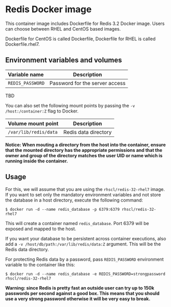 Redis Docker image
====================

This container image includes Dockerfile for Redis 3.2 Docker image.
Users can choose between RHEL and CentOS based images.

Dockerfile for CentOS is called Dockerfile, Dockerfile for RHEL is called
Dockerfile.rhel7.

Environment variables and volumes
----------------------------------

|    Variable name       |    Description                            |
| :--------------------- | ----------------------------------------- |
|  `REDIS_PASSWORD`      | Password for the server access            |

TBD

You can also set the following mount points by passing the `-v /host:/container:Z` flag to Docker.

|  Volume mount point      | Description          |
| :----------------------- | -------------------- |
|  `/var/lib/redis/data`   | Redis data directory |

**Notice: When mouting a directory from the host into the container, ensure that the mounted
directory has the appropriate permissions and that the owner and group of the directory
matches the user UID or name which is running inside the container.**

Usage
---------------------------------

For this, we will assume that you are using the `rhscl/redis-32-rhel7` image.
If you want to set only the mandatory environment variables and not store
the database in a host directory, execute the following command:

```
$ docker run -d --name redis_database -p 6379:6379 rhscl/redis-32-rhel7
```

This will create a container named `redis_database`. Port 6379 will be exposed and mapped
to the host.

If you want your database to be persistent across container executions, also add a
`-v /host/db/path:/var/lib/redis/data:Z` argument. This will be the Redis data directory.

For protecting Redis data by a password, pass `REDIS_PASSWORD` environment variable
to the container like this:

```
$ docker run -d --name redis_database -e REDIS_PASSWORD=strongpassword rhscl/redis-32-rhel7
```

**Warning: since Redis is pretty fast an outside user can try up to
150k passwords per second against a good box. This means that you should
use a very strong password otherwise it will be very easy to break.**
